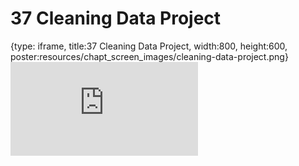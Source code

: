 # 37 Cleaning Data Project
 
{type: iframe, title:37 Cleaning Data Project, width:800, height:600, poster:resources/chapt_screen_images/cleaning-data-project.png}
![](https://datatrail-jhu.github.io/DataTrail/no_toc/cleaning-data-project.html)
 

 
